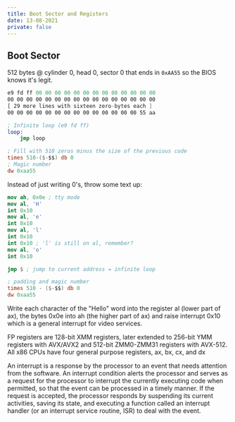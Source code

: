 ```yaml
---
title: Boot Sector and Registers
date: 13-08-2021
private: false
---
```


## Boot Sector

512 bytes @ cylinder 0, head 0, sector 0 that ends in `0xAA55` so the BIOS knows it's legit.

```nasm
e9 fd ff 00 00 00 00 00 00 00 00 00 00 00 00 00
00 00 00 00 00 00 00 00 00 00 00 00 00 00 00 00
[ 29 more lines with sixteen zero-bytes each ]
00 00 00 00 00 00 00 00 00 00 00 00 00 00 55 aa
```

```nasm
; Infinite loop (e9 fd ff)
loop:
    jmp loop

; Fill with 510 zeros minus the size of the previous code
times 510-($-$$) db 0
; Magic number
dw 0xaa55
```

Instead of just writing 0's, throw some text up:

```nasm
mov ah, 0x0e ; tty mode
mov al, 'H'
int 0x10
mov al, 'e'
int 0x10
mov al, 'l'
int 0x10
int 0x10 ; 'l' is still on al, remember?
mov al, 'o'
int 0x10

jmp $ ; jump to current address = infinite loop

; padding and magic number
times 510 - ($-$$) db 0
dw 0xaa55
```

Write each character of the "Hello" word into the register al (lower part of ax), the bytes 0x0e into ah (the higher part of ax) and raise interrupt 0x10 which is a general interrupt for video services.

FP registers are 128-bit XMM registers, later extended to 256-bit YMM registers with AVX/AVX2 and 512-bit ZMM0-ZMM31 registers with AVX-512.
All x86 CPUs have four general purpose registers, ax, bx, cx, and dx

An interrupt is a response by the processor to an event that needs attention from the software. An interrupt condition alerts the processor and serves as a request for the processor to interrupt the currently executing code when permitted, so that the event can be processed in a timely manner. If the request is accepted, the processor responds by suspending its current activities, saving its state, and executing a function called an interrupt handler (or an interrupt service routine, ISR) to deal with the event.
